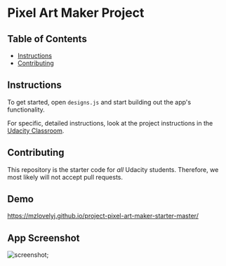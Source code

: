 # Pixel Art Maker Project

## Table of Contents

* [Instructions](#instructions)
* [Contributing](#contributing)

## Instructions

To get started, open `designs.js` and start building out the app's functionality.

For specific, detailed instructions, look at the project instructions in the [Udacity Classroom](https://classroom.udacity.com/me).

## Contributing

This repository is the starter code for _all_ Udacity students. Therefore, we most likely will not accept pull requests.

## Demo

https://mzlovelyj.github.io/project-pixel-art-maker-starter-master/


## App Screenshot

![screenshot](https://i.imgur.com/p0abTa6.png);